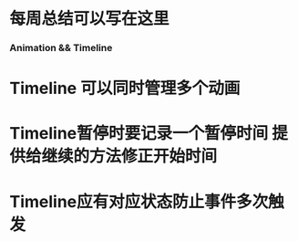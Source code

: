 # 每周总结可以写在这里
### Animation && Timeline
# Timeline 可以同时管理多个动画
# Timeline暂停时要记录一个暂停时间 提供给继续的方法修正开始时间
# Timeline应有对应状态防止事件多次触发